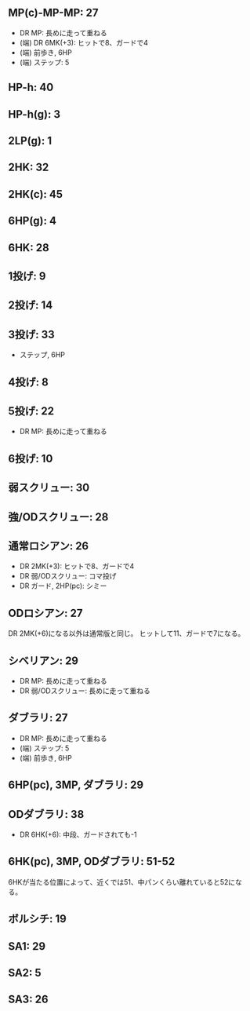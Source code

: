 ## MP(c)-MP-MP: 27

- DR MP: 長めに走って重ねる
- (端) DR 6MK(+3): ヒットで8、ガードで4
- (端) 前歩き, 6HP
- (端) ステップ: 5

## HP-h: 40

## HP-h(g): 3

## 2LP(g): 1

## 2HK: 32

## 2HK(c): 45

## 6HP(g): 4

## 6HK: 28

## 1投げ: 9

## 2投げ: 14

## 3投げ: 33

- ステップ, 6HP

## 4投げ: 8

## 5投げ: 22

- DR MP: 長めに走って重ねる

## 6投げ: 10

## 弱スクリュー: 30

## 強/ODスクリュー: 28

## 通常ロシアン: 26

- DR 2MK(+3): ヒットで8、ガードで4
- DR 弱/ODスクリュー: コマ投げ
- DR ガード, 2HP(pc): シミー

## ODロシアン: 27

DR 2MK(+6)になる以外は通常版と同じ。
ヒットして11、ガードで7になる。

## シベリアン: 29

- DR MP: 長めに走って重ねる
- DR 弱/ODスクリュー: 長めに走って重ねる

## ダブラリ: 27

- DR MP: 長めに走って重ねる
- (端) ステップ: 5
- (端) 前歩き, 6HP

## 6HP(pc), 3MP, ダブラリ: 29

## ODダブラリ: 38

- DR 6HK(+6): 中段、ガードされても-1

## 6HK(pc), 3MP, ODダブラリ: 51-52

6HKが当たる位置によって、近くでは51、中パンくらい離れていると52になる。

## ボルシチ: 19

## SA1: 29

## SA2: 5

## SA3: 26
